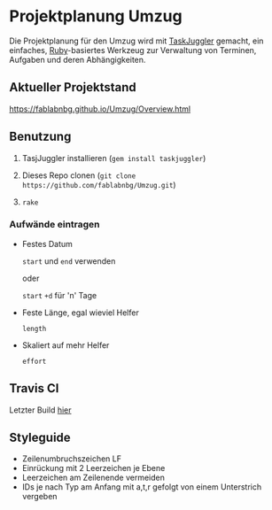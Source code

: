 # Projektplanung Umzug

Die Projektplanung für den Umzug wird mit
[TaskJuggler](http://taskjuggler.org) gemacht, ein einfaches,
[Ruby](https://www.ruby-lang.org)-basiertes Werkzeug zur Verwaltung
von Terminen, Aufgaben und deren Abhängigkeiten.

## Aktueller Projektstand

https://fablabnbg.github.io/Umzug/Overview.html


## Benutzung

1. TasjJuggler installieren (`gem install taskjuggler`)

2. Dieses Repo clonen (`git clone https://github.com/fablabnbg/Umzug.git`)

3. `rake`


### Aufwände eintragen

* Festes Datum

  `start` <datum> und `end` <datum> verwenden

  oder

  `start` <datum> `+`<n>`d` für 'n' Tage

* Feste Länge, egal wieviel Helfer

  `length`

* Skaliert auf mehr Helfer

  `effort`


## Travis CI

Letzter Build [hier](https://travis-ci.org/fablabnbg/Umzug)


## Styleguide

* Zeilenumbruchszeichen LF
* Einrückung mit 2 Leerzeichen je Ebene
* Leerzeichen am Zeilenende vermeiden
* IDs je nach Typ am Anfang mit a,t,r gefolgt von einem Unterstrich vergeben
